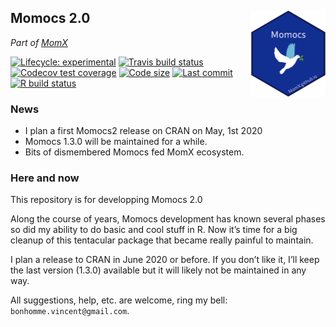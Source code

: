 
<!-- README.md is generated from README.Rmd. Please edit that file -->

## Momocs 2.0 <a href='http://momx.github.io/Momocs2'><img src='man/figures/logo.png' align="right" height="139" /></a>

*Part of [MomX](https://momx.github.io/MomX/)*

<!-- badges: start -->

[![Lifecycle:
experimental](https://img.shields.io/badge/lifecycle-experimental-orange.svg)](https://www.tidyverse.org/lifecycle/#experimental)
[![Travis build
status](https://travis-ci.org/MomX/Momocs2.svg?branch=master)](https://travis-ci.org/MomX/Momocs2)
[![Codecov test
coverage](https://codecov.io/gh/MomX/Momocs2/branch/master/graph/badge.svg)](https://codecov.io/gh/MomX/Momocs2?branch=master)
[![Code
size](https://img.shields.io/github/languages/code-size/MomX/Momocs.svg)](https://github.com/MomX/Momocs2)
[![Last
commit](https://img.shields.io/github/last-commit/MomX/Momocs2.svg)](https://github.com/MomX/Momocs2/commits/master)
[![R build
status](https://github.com/MomX/Momocs2/workflows/R-CMD-check/badge.svg)](https://github.com/MomX/Momocs2/actions)
<!-- badges: end -->

<!--
The goal of Momocs is to provide a complete, convenient, reproducible and open-source toolkit for 2D morphometrics.

It includes most common 2D morphometrics approaches on outlines, open outlines, configurations of landmarks, traditional morphometrics, and facilities for data preparation, manipulation and visualization with a consistent grammar throughout.

It allows reproducible, pipeable, complex morphometric analyses and other morphometrics approaches should be easy to plug in, or develop from, on top of this canvas.

It hinges on the core functions developed in the must-have book _[Morphometrics with R](http://www.springer.com/statistics/life+sciences,+medicine+%26+health/book/978-0-387-77789-4)_ by [Julien Claude](http://www.isem.univ-montp2.fr/recherche/equipes/biologie-du-developpement-et-evolution/personnel/claude-julien/) (2008).

* __Check__ the online doc and the tutorials [there](http://momx.github.io/Momocs/)
* __You're welcome to__ implement ideas, propose new ones, review the code, the helpfiles or the vignettes, report bugs, ask for help and propose to collaborate with me: [here on GitHub](https://github.com/MomX/Momocs/issues) or there: `bonhomme.vincent@gmail.com`.

-->

### News

  - I plan a first Momocs2 release on CRAN on May, 1st 2020
  - Momocs 1.3.0 will be maintained for a while.
  - Bits of dismembered Momocs fed MomX ecosystem.

### Here and now

This repository is for developping Momocs 2.0

Along the course of years, Momocs development has known several phases
so did my ability to do basic and cool stuff in R. Now it’s time for a
big cleanup of this tentacular package that became really painful to
maintain.

I plan a release to CRAN in June 2020 or before. If you don’t like it,
I’ll keep the last version (1.3.0) available but it will likely not be
maintained in any way.

All suggestions, help, etc. are welcome, ring my bell:
`bonhomme.vincent@gmail.com`.

<!--
## Big changes going on

* Overall, embrace [tidy manifesto](https://tidyverse.tidyverse.org/articles/manifesto.html)
* Momocs is now restricted to manipulating shapes and describing them into coefficients. Import function will be entirely rewritten and part of `Momit`. Statistical tools will be part of `Momstats`. This will allow a much easier maintenance. Also development on top of Momocs will be a piece of cake. More packages are on their way and I'll verse them progressively into MomX.
* All objects are now [tibbles](https://tibble.tidyverse.org/), and Momocs is thus tidyverse ready. `dplyr`, `purrr` and `ggplot2` and other tidyverse packages are your new friends. You're worth it and you will rock it.
* Former S3 classes `Coo` and `Coe` spirit is still around but they are turned into columns, as lists of shapes and lists of coordinates. Overall Momocs is more open-minded about what is a shape.
* All graphs have been rewritten, a curated list of interesting datasets.
* Help pages have been rewritten and examples are now more interesting.
* Vignettes and companion websites.
* Test coverage is now decent.
* Overall, the code is more concise, consistent, commented. And yet this is the most dramatic change, it is mostly internal. For instance, this still works like a charm: `bot %T>% panel %>% efourier %T>% boxplot %>% PCA %>% plot`.

## Smaller changes (work in progress)

### working with shapes
* `coo_` ended up doing very different things: modifying shapes (eg `coo_center`), describing shapes (eg `coo_centpos`), testing shapes (eg `coo_likely_clockwise`) and even plotting (eg `coo_plot`). This was very confusing. 
  * `coo_` is now reserved for shape modifyers (eg `coo_center`)
  * `get_` is now for shape descriptors (thos that return a scale, eg `get_perim`; or a longer description eg `get_perimpts`)
  
### graphics
  * all graphics are delegated to `ggplot2`.
  * all objects have now two defaut methods: `gg` a default visualization with sensible choices, `gg0` is the empty canvas that just waits for `geoms`
  * other plotting functions have more sensible names (eg `plot_ruban`)
  * I still think `grindr` has merits but it's deprecated.
  -->
